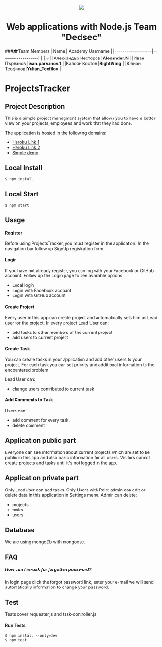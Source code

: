 <p align="center">
<a href="http://academy.telerik.com/">
<img src="https://camo.githubusercontent.com/08ecbe7b67d65cc7c6990787e2836b27b4296f2d/68747470733a2f2f7261772e6769746875622e636f6d2f666c65787472792f54656c6572696b2d41636164656d792f6d61737465722f50726f6772616d6d696e6725323077697468253230432532332f436f6465732f4f746865722f54656c6572696b2e706e67"/>
</a>

<h1 align="center">Web applications with Node.js Team "Dedsec"</h1>

###:mortar_board:Team Members
| Name              | Academy Username      	|
|-------------------|-------------------|
|                   | :white_check_mark:|
|Александър Несторов |__Alexander.N__	        |
|Иван Първанов |__ivan.parvanov.1__	        |
|Калоян Костов |__RightWing__ |	
|Юлиан Теофилов|__Yulian_Teofilov__       	|	

# ProjectsTracker

## Project Description  

This is a simple project managment system that allows you to have a better view on your projects, employees and work that they had done.

The application is hosted in the following domains:
- <a href="https://dedsec.herokuapp.com/">Heroku Link 1</a>
- <a href="https://project-tracker-team-dedsec.herokuapp.com/">Heroku Link 2</a>
- <a href="https://www.youtube.com/watch?v=h4Ky2AGr1nU">Simple demo</a>

## Local Install
    $ npm install
    
## Local Start
    $ npm start

## Usage

#### Register

Before using ProjectsTracker, you must register in the application.
In the navigation bar follow up SignUp registration form.

#### Login

If you have not already register, you can log with your Facebook or GitHub account.
Follow up the Login page to see available options.

- Local login
- Login with Facebook account
- Login with GitHub account

#### Create Project

 Every user in this app can create project and automatically sets him as Lead user for the project.
 In every project Lead User can:
 
 - add tasks to other members of the current project
 - add users to current project

#### Create Task

You can create tasks in your application and add other users to your project.
For each task you can set priority and additional information to the encountered problem.

Lead User can:

- change users contributed to current task

#### Add Comments to Task

Users can:
- add comment for every task.
- delete comment

## Application public part

Everyone can see information about current projects which are set to be public in this app and also basic information for all users.
Visitors cannot create projects and tasks until it's not logged in the app.

## Application private part

Only LeadUser can add tasks.
Only Users with Role: admin can edit or delete data in this application in Settings menu.
Admin can delete:

- projects
- tasks
- users

## Database

We are using mongoDb with mongoose.

## FAQ

##### How can I re-ask for forgotten password?

In login page click the forgot password link, enter your e-mail we will send automatically information to change your password.

## Test

Tests cover requester.js and task-controller.js

#### Run Tests
    $ npm install --only=dev
    $ npm test
